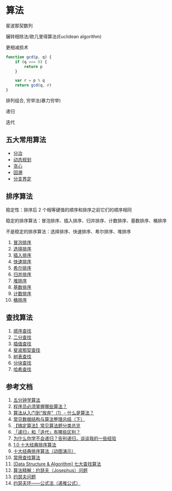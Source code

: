 # 算法

斐波那契数列

辗转相除法/欧几里得算法(Euclidean algorithm)

更相减损术

```javascript
function gcd(p, q) {
    if (q === 0) {
        return p
    }

    var r = p % q
    return gcd(q, r)
}
```

排列组合, 穷举法(暴力穷举)

递归

迭代

## 五大常用算法

- [分治](./divide-and-conquer.md)
- [动态规划](./dynamic-programming.md)
- [贪心](./greedy.md)
- [回溯](./back-tracking.md)
- [分支界定](./branch-and-bound.md)

## 排序算法

稳定性：排序后 2 个相等键值的顺序和排序之前它们的顺序相同

稳定的排序算法：冒泡排序、插入排序、归并排序、计数排序、基数排序、桶排序

不是稳定的排序算法：选择排序、快速排序、希尔排序、堆排序

1. [冒泡排序](./sort/bubble.md)
1. [选择排序](./sort/selection.md)
1. [插入排序](./sort/insertion.md)
1. [快速排序](./sort/quick.md)
1. [希尔排序](./sort/shell.md)
1. [归并排序](./sort/merge.md)
1. [堆排序](./sort/heap.md)
1. [基数排序](./sort/radix.md)
1. [计数排序](./sort/counting.md)
1. [桶排序](./sort/bucket.md)

## 查找算法

1. [顺序查找](./search/sequence.md)
1. [二分查找](./search/binary.md)
1. [插值查找](./search/insertion.md)
1. [斐波那契查找](./search/fibonacci.md)
1. [树表查找](./search/tree.md)
1. [分块查找](./search/block.md)
1. [哈希查找](./search/hash.md)

## 参考文档

1. [五分钟学算法](https://www.cxyxiaowu.com/)
1. [程序员必须掌握哪些算法？](https://www.zhihu.com/question/23148377)
1. [算法从入门到“放弃”（1）- 什么是算法？](https://zhuanlan.zhihu.com/p/40151536)
1. [常见数据结构与算法整理总结（下）](https://www.jianshu.com/p/42f81846c0fb)
1. [【搞定算法】常见算法题分类总览](https://blog.csdn.net/pcwl1206/article/details/97390314)
1. [「递归」和「迭代」有哪些区别？](https://www.zhihu.com/question/20278387)
1. [为什么你学不会递归？告别递归，谈谈我的一些经验](https://www.cnblogs.com/kubidemanong/p/10538799.html)
1. [1.0 十大经典排序算法](https://www.runoob.com/w3cnote/ten-sorting-algorithm.html)
1. [十大经典排序算法（动图演示）](https://www.cnblogs.com/onepixel/articles/7674659.html)
1. [常用查找算法](http://codingxiaxw.cn/2017/01/14/66-leetcode-find/)
1. [[Data Structure & Algorithm] 七大查找算法](https://www.cnblogs.com/maybe2030/p/4715035.html)
1. [算法精解：约瑟夫（Josephus）问题](https://zhuanlan.zhihu.com/p/35487124)
1. [约瑟夫问题](https://zh.wikipedia.org/wiki/%E7%BA%A6%E7%91%9F%E5%A4%AB%E6%96%AF%E9%97%AE%E9%A2%98)
1. [约瑟夫环——公式法（递推公式）](https://blog.csdn.net/u011500062/article/details/72855826)
